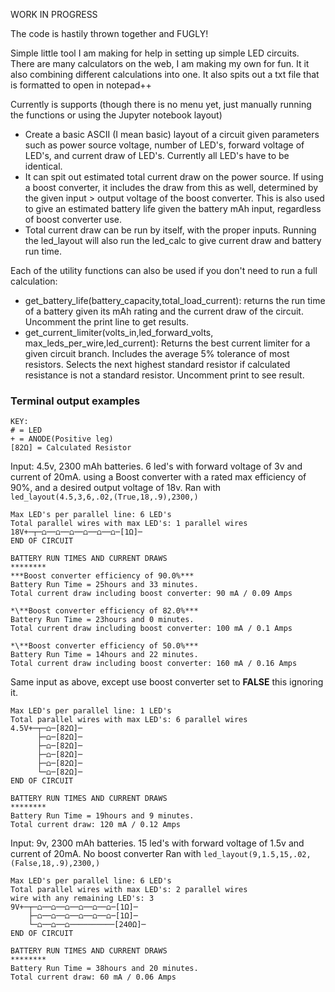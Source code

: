 WORK IN PROGRESS

The code is hastily thrown together and FUGLY!

Simple little tool I am making for help in setting up simple LED circuits. There are many calculators on the web, I am making my own for fun. It it also combining different calculations into one. It also spits out a txt file that is formatted to open in notepad++

Currently is supports (though there is no menu yet, just manually running the functions or using the Jupyter notebook layout)
- Create a basic ASCII (I mean basic) layout of a circuit given parameters such as power source voltage, number of LED's, forward voltage of LED's, and current draw of LED's. Currently all LED's have to be identical.
- It can spit out estimated total current draw on the power source. If using a boost converter, it includes the draw from this as well, determined by the given input > output voltage of the boost converter. This is also used to give an estimated battery life given the battery mAh input, regardless of boost converter use.
- Total current draw can be run by itself, with the proper inputs. Running the led_layout will also run the led_calc to give current draw and battery run time.

Each of the utility functions can also be used if you don't need to run a full calculation:

- get_battery_life(battery_capacity,total_load_current): returns the run time of a battery given its mAh rating and the current draw of the circuit. Uncomment the print line to get results.
- get_current_limiter(volts_in,led_forward_volts, max_leds_per_wire,led_current): Returns the best current limiter for a given circuit branch. Includes the average 5% tolerance of most resistors. Selects the next highest standard resistor if calculated resistance is not a standard resistor. Uncomment print to see result.

### Terminal output examples
```
KEY:  
# = LED
+ = ANODE(Positive leg)
[82Ω] = Calculated Resistor
```  
Input: 4.5v, 2300 mAh batteries. 6 led's with forward voltage of 3v and current of 20mA. using a Boost converter with a rated max efficiency of 90%, and a desired output voltage of 18v. 
Ran with ```led_layout(4.5,3,6,.02,(True,18,.9),2300,)```
```
Max LED's per parallel line: 6 LED's
Total parallel wires with max LED's: 1 parallel wires
18V+─┬─⩍──⩍──⩍──⩍──⩍──⩍─[1Ω]─
END OF CIRCUIT

BATTERY RUN TIMES AND CURRENT DRAWS
********
***Boost converter efficiency of 90.0%***
Battery Run Time = 25hours and 33 minutes.
Total current draw including boost converter: 90 mA / 0.09 Amps

*\**Boost converter efficiency of 82.0%***
Battery Run Time = 23hours and 0 minutes.
Total current draw including boost converter: 100 mA / 0.1 Amps

*\**Boost converter efficiency of 50.0%***
Battery Run Time = 14hours and 22 minutes.
Total current draw including boost converter: 160 mA / 0.16 Amps
```
Same input as above, except use boost converter set to **FALSE** this ignoring it.

```
Max LED's per parallel line: 1 LED's
Total parallel wires with max LED's: 6 parallel wires
4.5V+─┬─⩍─[82Ω]─
      ├─⩍─[82Ω]─
      ├─⩍─[82Ω]─
      ├─⩍─[82Ω]─
      ├─⩍─[82Ω]─
      └─⩍─[82Ω]─
END OF CIRCUIT

BATTERY RUN TIMES AND CURRENT DRAWS
********
Battery Run Time = 19hours and 9 minutes.
Total current draw: 120 mA / 0.12 Amps
```

Input: 9v, 2300 mAh batteries. 15 led's with forward voltage of 1.5v and current of 20mA. No boost converter 
Ran with ```led_layout(9,1.5,15,.02,(False,18,.9),2300,)```

```
Max LED's per parallel line: 6 LED's
Total parallel wires with max LED's: 2 parallel wires
wire with any remaining LED's: 3
9V+─┬─⩍──⩍──⩍──⩍──⩍──⩍─[1Ω]─
    ├─⩍──⩍──⩍──⩍──⩍──⩍─[1Ω]─
    └─⩍──⩍──⩍──────────[240Ω]─
END OF CIRCUIT

BATTERY RUN TIMES AND CURRENT DRAWS
********
Battery Run Time = 38hours and 20 minutes.
Total current draw: 60 mA / 0.06 Amps
```